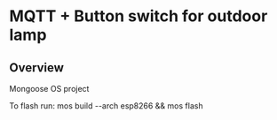 # MQTT + Button switch for outdoor lamp

## Overview

Mongoose OS project

To flash run:  mos build --arch esp8266 && mos flash


